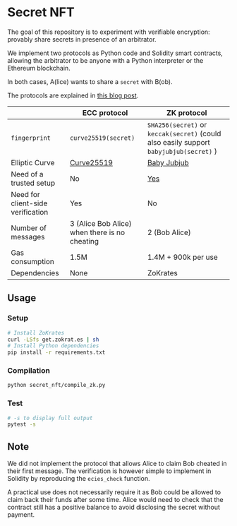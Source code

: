 # Secret NFT

The goal of this repository is to experiment with verifiable encryption: provably share secrets in presence of an arbitrator.

We implement two protocols as Python code and Solidity smart contracts, allowing the arbitrator to be anyone with a Python interpreter or the Ethereum blockchain.

In both cases, A(lice) wants to share a `secret` with B(ob).

The protocols are explained in [this blog post](https://louisabraham.github.io/articles/secret-nft/).

|                                   | ECC protocol                                           | ZK protocol                                                                            |
| --------------------------------- | ------------------------------------------------------ | -------------------------------------------------------------------------------------- |
| `fingerprint`                     | `curve25519(secret)`                                   | `SHA256(secret)` or `keccak(secret)` (could also easily support `babyjubjub(secret)` ) |
| Elliptic Curve                    | [Curve25519](https://en.wikipedia.org/wiki/Curve25519) | [Baby Jubjub](https://eips.ethereum.org/EIPS/eip-2494)                                 |
| Need of a trusted setup           | No                                                     | [Yes](https://zokrates.github.io/toolbox/trusted_setup.html)                           |
| Need for client-side verification | Yes                                                    | No                                                                                     |
| Number of messages                | 3 (Alice Bob Alice) when there is no cheating          | 2 (Bob Alice)                                                                          |
| Gas consumption                   | 1.5M                                                   | 1.4M + 900k per use                                                                    |
| Dependencies                      | None                                                   | ZoKrates                                                                               |

## Usage

### Setup

```sh
# Install ZoKrates
curl -LSfs get.zokrat.es | sh
# Install Python dependencies
pip install -r requirements.txt
```

### Compilation

```sh
python secret_nft/compile_zk.py
```

### Test

```sh
# -s to display full output
pytest -s
```

## Note

We did not implement the protocol that allows Alice to claim Bob cheated in their first message.
The verification is however simple to implement in Solidity by reproducing the `ecies_check` function.

A practical use does not necessarily require it as Bob could be allowed to claim back their funds after some time.
Alice would need to check that the contract still has a positive balance to avoid disclosing the secret without payment.

